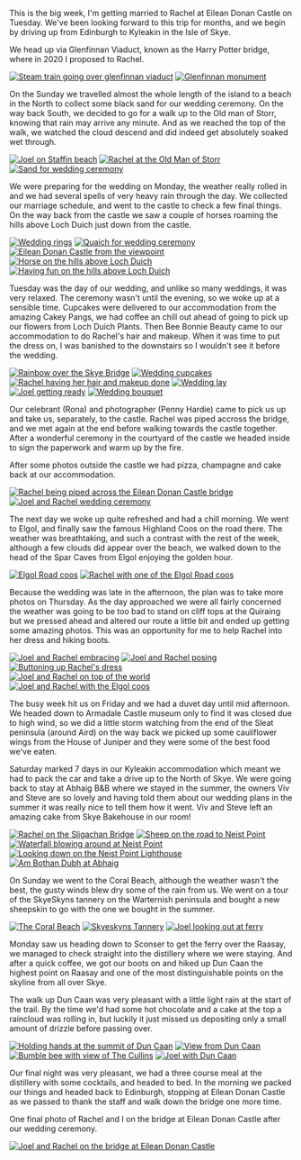 <!--moml:meta
Title: 2021 Skye Wedding
Date: 2021-09-01
Hero: rachel-being-piped-across-eilean-donan-bridge
Intro: Back in the Isle of Skye where I married Rachel at Eilean Donan Castle in September 2021.
-->

This is the big week, I'm getting married to Rachel at Eilean Donan Castle on Tuesday. We've been looking forward to this trip for months, and we begin by driving up from Edinburgh to Kyleakin in the Isle of Skye.

We head up via Glenfinnan Viaduct, known as the Harry Potter bridge, where in 2020 I proposed to Rachel.

<div class="gallery">
    <a href="/2021-skye-wedding/train-going-over-glenfinnan-viaduct-2000.jpg"><img alt="Steam train going over glenfinnan viaduct" srcset="/2021-skye-wedding/train-going-over-glenfinnan-viaduct-400.jpg, /2021-skye-wedding/train-going-over-glenfinnan-viaduct-800.jpg 800w, /2021-skye-wedding/train-going-over-glenfinnan-viaduct-1200.jpg 1200w, /2021-skye-wedding/train-going-over-glenfinnan-viaduct-1600.jpg 1600w, /2021-skye-wedding/train-going-over-glenfinnan-viaduct-2000.jpg 2000w" src="/2021-skye-wedding/train-going-over-glenfinnan-viaduct-400.jpg"></a>
    <a href="/2021-skye-wedding/glenfinnan-monument-2000.jpg"><img alt="Glenfinnan monument" srcset="/2021-skye-wedding/glenfinnan-monument-400.jpg, /2021-skye-wedding/glenfinnan-monument-800.jpg 800w, /2021-skye-wedding/glenfinnan-monument-1200.jpg 1200w, /2021-skye-wedding/glenfinnan-monument-1600.jpg 1600w, /2021-skye-wedding/glenfinnan-monument-2000.jpg 2000w" src="/2021-skye-wedding/glenfinnan-monument-400.jpg"></a>
</div>

On the Sunday we travelled almost the whole length of the island to a beach in the North to collect some black sand for our wedding ceremony. On the way back South, we decided to go for a walk up to the Old man of Storr, knowing that rain may arrive any minute. And as we reached the top of the walk, we watched the cloud descend and did indeed get absolutely soaked wet through.

<div class="gallery">
    <a href="/2021-skye-wedding/joel-on-staffin-beach-2000.jpg"><img alt="Joel on Staffin beach" srcset="/2021-skye-wedding/joel-on-staffin-beach-400.jpg, /2021-skye-wedding/joel-on-staffin-beach-800.jpg 800w, /2021-skye-wedding/joel-on-staffin-beach-1200.jpg 1200w, /2021-skye-wedding/joel-on-staffin-beach-1600.jpg 1600w, /2021-skye-wedding/joel-on-staffin-beach-2000.jpg 2000w" src="/2021-skye-wedding/joel-on-staffin-beach-400.jpg"></a>
    <a href="/2021-skye-wedding/rachel-at-the-old-man-of-storr-2000.jpg"><img alt="Rachel at the Old Man of Storr" srcset="/2021-skye-wedding/rachel-at-the-old-man-of-storr-400.jpg, /2021-skye-wedding/rachel-at-the-old-man-of-storr-800.jpg 800w, /2021-skye-wedding/rachel-at-the-old-man-of-storr-1200.jpg 1200w, /2021-skye-wedding/rachel-at-the-old-man-of-storr-1600.jpg 1600w, /2021-skye-wedding/rachel-at-the-old-man-of-storr-2000.jpg 2000w" src="/2021-skye-wedding/rachel-at-the-old-man-of-storr-400.jpg"></a>
    <a href="/2021-skye-wedding/sand-for-wedding-ceremony-2000.jpg"><img alt="Sand for wedding ceremony" srcset="/2021-skye-wedding/sand-for-wedding-ceremony-400.jpg, /2021-skye-wedding/sand-for-wedding-ceremony-800.jpg 800w, /2021-skye-wedding/sand-for-wedding-ceremony-1200.jpg 1200w, /2021-skye-wedding/sand-for-wedding-ceremony-1600.jpg 1600w, /2021-skye-wedding/sand-for-wedding-ceremony-2000.jpg 2000w" src="/2021-skye-wedding/sand-for-wedding-ceremony-400.jpg"></a>
</div>

We were preparing for the wedding on Monday, the weather really rolled in and we had several spells of very heavy rain through the day. We collected our marriage schedule, and went to the castle to check a few final things. On the way back from the castle we saw a couple of horses roaming the hills above Loch Duich just down from the castle.

<div class="gallery">
    <a href="/2021-skye-wedding/wedding-rings-2000.jpg"><img alt="Wedding rings" srcset="/2021-skye-wedding/wedding-rings-400.jpg, /2021-skye-wedding/wedding-rings-800.jpg 800w, /2021-skye-wedding/wedding-rings-1200.jpg 1200w, /2021-skye-wedding/wedding-rings-1600.jpg 1600w, /2021-skye-wedding/wedding-rings-2000.jpg 2000w" src="/2021-skye-wedding/wedding-rings-400.jpg"></a>
    <a href="/2021-skye-wedding/quaich-for-wedding-ceremony-2000.jpg"><img alt="Quaich for wedding ceremony" srcset="/2021-skye-wedding/quaich-for-wedding-ceremony-400.jpg, /2021-skye-wedding/quaich-for-wedding-ceremony-800.jpg 800w, /2021-skye-wedding/quaich-for-wedding-ceremony-1200.jpg 1200w, /2021-skye-wedding/quaich-for-wedding-ceremony-1600.jpg 1600w, /2021-skye-wedding/quaich-for-wedding-ceremony-2000.jpg 2000w" src="/2021-skye-wedding/quaich-for-wedding-ceremony-400.jpg"></a>
    <a href="/2021-skye-wedding/eilean-donan-castle-from-the-viewpoint-2000.jpg"><img alt="Eilean Donan Castle from the viewpoint" srcset="/2021-skye-wedding/eilean-donan-castle-from-the-viewpoint-400.jpg, /2021-skye-wedding/eilean-donan-castle-from-the-viewpoint-800.jpg 800w, /2021-skye-wedding/eilean-donan-castle-from-the-viewpoint-1200.jpg 1200w, /2021-skye-wedding/eilean-donan-castle-from-the-viewpoint-1600.jpg 1600w, /2021-skye-wedding/eilean-donan-castle-from-the-viewpoint-2000.jpg 2000w" src="/2021-skye-wedding/eilean-donan-castle-from-the-viewpoint-400.jpg"></a>
    <a href="/2021-skye-wedding/horse-on-the-hills-above-loch-duich-2000.jpg"><img alt="Horse on the hills above Loch Duich" srcset="/2021-skye-wedding/horse-on-the-hills-above-loch-duich-400.jpg, /2021-skye-wedding/horse-on-the-hills-above-loch-duich-800.jpg 800w, /2021-skye-wedding/horse-on-the-hills-above-loch-duich-1200.jpg 1200w, /2021-skye-wedding/horse-on-the-hills-above-loch-duich-1600.jpg 1600w, /2021-skye-wedding/horse-on-the-hills-above-loch-duich-2000.jpg 2000w" src="/2021-skye-wedding/horse-on-the-hills-above-loch-duich-400.jpg"></a>
    <a href="/2021-skye-wedding/having-fun-on-the-hills-above-loch-duich-2000.jpg"><img alt="Having fun on the hills above Loch Duich" srcset="/2021-skye-wedding/having-fun-on-the-hills-above-loch-duich-400.jpg, /2021-skye-wedding/having-fun-on-the-hills-above-loch-duich-800.jpg 800w, /2021-skye-wedding/having-fun-on-the-hills-above-loch-duich-1200.jpg 1200w, /2021-skye-wedding/having-fun-on-the-hills-above-loch-duich-1600.jpg 1600w, /2021-skye-wedding/having-fun-on-the-hills-above-loch-duich-2000.jpg 2000w" src="/2021-skye-wedding/having-fun-on-the-hills-above-loch-duich-400.jpg"></a>
</div>

Tuesday was the day of our wedding, and unlike so many weddings, it was very relaxed. The ceremony wasn't until the evening, so we woke up at a sensible time. Cupcakes were delivered to our accommodation from the amazing Cakey Pangs, we had coffee an chill out ahead of going to pick up our flowers from Loch Duich Plants. Then Bee Bonnie Beauty came to our accommodation to do Rachel's hair and makeup. When it was time to put the dress on, I was banished to the downstairs so I wouldn't see it before the wedding. 

<div class="gallery">
    <a href="/2021-skye-wedding/rainbow-over-the-skye-bridge-2000.jpg"><img alt="Rainbow over the Skye Bridge" srcset="/2021-skye-wedding/rainbow-over-the-skye-bridge-400.jpg, /2021-skye-wedding/rainbow-over-the-skye-bridge-800.jpg 800w, /2021-skye-wedding/rainbow-over-the-skye-bridge-1200.jpg 1200w, /2021-skye-wedding/rainbow-over-the-skye-bridge-1600.jpg 1600w, /2021-skye-wedding/rainbow-over-the-skye-bridge-2000.jpg 2000w" src="/2021-skye-wedding/rainbow-over-the-skye-bridge-400.jpg"></a>
    <a href="/2021-skye-wedding/wedding-cupcakes-2000.jpg"><img alt="Wedding cupcakes" srcset="/2021-skye-wedding/wedding-cupcakes-400.jpg, /2021-skye-wedding/wedding-cupcakes-800.jpg 800w, /2021-skye-wedding/wedding-cupcakes-1200.jpg 1200w, /2021-skye-wedding/wedding-cupcakes-1600.jpg 1600w, /2021-skye-wedding/wedding-cupcakes-2000.jpg 2000w" src="/2021-skye-wedding/wedding-cupcakes-400.jpg"></a>
    <a href="/2021-skye-wedding/rachel-having-her-hair-and-makeup-done-2000.jpg"><img alt="Rachel having her hair and makeup done" srcset="/2021-skye-wedding/rachel-having-her-hair-and-makeup-done-400.jpg, /2021-skye-wedding/rachel-having-her-hair-and-makeup-done-800.jpg 800w, /2021-skye-wedding/rachel-having-her-hair-and-makeup-done-1200.jpg 1200w, /2021-skye-wedding/rachel-having-her-hair-and-makeup-done-1600.jpg 1600w, /2021-skye-wedding/rachel-having-her-hair-and-makeup-done-2000.jpg 2000w" src="/2021-skye-wedding/rachel-having-her-hair-and-makeup-done-400.jpg"></a>
    <a href="/2021-skye-wedding/wedding-lay-2000.jpg"><img alt="Wedding lay" srcset="/2021-skye-wedding/wedding-lay-400.jpg, /2021-skye-wedding/wedding-lay-800.jpg 800w, /2021-skye-wedding/wedding-lay-1200.jpg 1200w, /2021-skye-wedding/wedding-lay-1600.jpg 1600w, /2021-skye-wedding/wedding-lay-2000.jpg 2000w" src="/2021-skye-wedding/wedding-lay-400.jpg"></a>
    <a href="/2021-skye-wedding/joel-getting-ready-2000.jpg"><img alt="Joel getting ready" srcset="/2021-skye-wedding/joel-getting-ready-400.jpg, /2021-skye-wedding/joel-getting-ready-800.jpg 800w, /2021-skye-wedding/joel-getting-ready-1200.jpg 1200w, /2021-skye-wedding/joel-getting-ready-1600.jpg 1600w, /2021-skye-wedding/joel-getting-ready-2000.jpg 2000w" src="/2021-skye-wedding/joel-getting-ready-400.jpg"></a>
    <a href="/2021-skye-wedding/wedding-bouquet-2000.jpg"><img alt="Wedding bouquet" srcset="/2021-skye-wedding/wedding-bouquet-400.jpg, /2021-skye-wedding/wedding-bouquet-800.jpg 800w, /2021-skye-wedding/wedding-bouquet-1200.jpg 1200w, /2021-skye-wedding/wedding-bouquet-1600.jpg 1600w, /2021-skye-wedding/wedding-bouquet-2000.jpg 2000w" src="/2021-skye-wedding/wedding-bouquet-400.jpg"></a>
</div>

Our celebrant (Rona) and photographer (Penny Hardie) came to pick us up and take us, separately, to the castle. Rachel was piped accross the bridge, and we met again at the end before walking towards the castle together. After a wonderful ceremony in the courtyard of the castle we headed inside to sign the paperwork and warm up by the fire.

After some photos outside the castle we had pizza, champagne and cake back at our accommodation.

<div class="gallery">
    <a href="/2021-skye-wedding/rachel-being-piped-across-the-eilean-donan-castle-bridge-2000.jpg"><img alt="Rachel being piped across the Eilean Donan Castle bridge" srcset="/2021-skye-wedding/rachel-being-piped-across-the-eilean-donan-castle-bridge-400.jpg, /2021-skye-wedding/rachel-being-piped-across-the-eilean-donan-castle-bridge-800.jpg 800w, /2021-skye-wedding/rachel-being-piped-across-the-eilean-donan-castle-bridge-1200.jpg 1200w, /2021-skye-wedding/rachel-being-piped-across-the-eilean-donan-castle-bridge-1600.jpg 1600w, /2021-skye-wedding/rachel-being-piped-across-the-eilean-donan-castle-bridge-2000.jpg 2000w" src="/2021-skye-wedding/rachel-being-piped-across-the-eilean-donan-castle-bridge-400.jpg"></a>
    <a href="/2021-skye-wedding/joel-and-rachel-wedding-ceremony-2000.jpg"><img alt="Joel and Rachel wedding ceremony" srcset="/2021-skye-wedding/joel-and-rachel-wedding-ceremony-400.jpg, /2021-skye-wedding/joel-and-rachel-wedding-ceremony-800.jpg 800w, /2021-skye-wedding/joel-and-rachel-wedding-ceremony-1200.jpg 1200w, /2021-skye-wedding/joel-and-rachel-wedding-ceremony-1600.jpg 1600w, /2021-skye-wedding/joel-and-rachel-wedding-ceremony-2000.jpg 2000w" src="/2021-skye-wedding/joel-and-rachel-wedding-ceremony-400.jpg"></a>
</div>

The next day we woke up quite refreshed and had a chill morning. We went to Elgol, and finally saw the famous Highland Coos on the road there. The weather was breathtaking, and such a contrast with the rest of the week, although a few clouds did appear over the beach, we walked down to the head of the Spar Caves from Elgol enjoying the golden hour.

<div class="gallery">
    <a href="/2021-skye-wedding/elgol-road-coos-2000.jpg"><img alt="Elgol Road coos" srcset="/2021-skye-wedding/elgol-road-coos-400.jpg, /2021-skye-wedding/elgol-road-coos-800.jpg 800w, /2021-skye-wedding/elgol-road-coos-1200.jpg 1200w, /2021-skye-wedding/elgol-road-coos-1600.jpg 1600w, /2021-skye-wedding/elgol-road-coos-2000.jpg 2000w" src="/2021-skye-wedding/elgol-road-coos-400.jpg"></a>
    <a href="/2021-skye-wedding/rachel-with-one-of-the-elgol-road-coos-2000.jpg"><img alt="Rachel with one of the Elgol Road coos" srcset="/2021-skye-wedding/rachel-with-one-of-the-elgol-road-coos-400.jpg, /2021-skye-wedding/rachel-with-one-of-the-elgol-road-coos-800.jpg 800w, /2021-skye-wedding/rachel-with-one-of-the-elgol-road-coos-1200.jpg 1200w, /2021-skye-wedding/rachel-with-one-of-the-elgol-road-coos-1600.jpg 1600w, /2021-skye-wedding/rachel-with-one-of-the-elgol-road-coos-2000.jpg 2000w" src="/2021-skye-wedding/rachel-with-one-of-the-elgol-road-coos-400.jpg"></a>
</div>

Because the wedding was late in the afternoon, the plan was to take more photos on Thursday. As the day approached we were all fairly concerned the weather was going to be too bad to stand on cliff tops at the Quiraing but we pressed ahead and altered our route a little bit and ended up getting some amazing photos. This was an opportunity for me to help Rachel into her dress and hiking boots.

<div class="gallery">
    <a href="/2021-skye-wedding/joel-and-rachel-embracing-2000.jpg"><img alt="Joel and Rachel embracing" srcset="/2021-skye-wedding/joel-and-rachel-embracing-400.jpg, /2021-skye-wedding/joel-and-rachel-embracing-800.jpg 800w, /2021-skye-wedding/joel-and-rachel-embracing-1200.jpg 1200w, /2021-skye-wedding/joel-and-rachel-embracing-1600.jpg 1600w, /2021-skye-wedding/joel-and-rachel-embracing-2000.jpg 2000w" src="/2021-skye-wedding/joel-and-rachel-embracing-400.jpg"></a>
    <a href="/2021-skye-wedding/joel-and-rachel-posing-2000.jpg"><img alt="Joel and Rachel posing" srcset="/2021-skye-wedding/joel-and-rachel-posing-400.jpg, /2021-skye-wedding/joel-and-rachel-posing-800.jpg 800w, /2021-skye-wedding/joel-and-rachel-posing-1200.jpg 1200w, /2021-skye-wedding/joel-and-rachel-posing-1600.jpg 1600w, /2021-skye-wedding/joel-and-rachel-posing-2000.jpg 2000w" src="/2021-skye-wedding/joel-and-rachel-posing-400.jpg"></a>
    <a href="/2021-skye-wedding/joel-and-rachel-rock-by-the-sea-2000.jpg"><img alt="Buttoning up Rachel's dress" srcset="/2021-skye-wedding/joel-and-rachel-rock-by-the-sea-400.jpg, /2021-skye-wedding/joel-and-rachel-rock-by-the-sea-800.jpg 800w, /2021-skye-wedding/joel-and-rachel-rock-by-the-sea-1200.jpg 1200w, /2021-skye-wedding/joel-and-rachel-rock-by-the-sea-1600.jpg 1600w, /2021-skye-wedding/joel-and-rachel-rock-by-the-sea-2000.jpg 2000w" src="/2021-skye-wedding/joel-and-rachel-rock-by-the-sea-400.jpg"></a>
</div>

<div class="gallery">
    <a href="/2021-skye-wedding/joel-and-rachel-on-top-of-the-world-2000.jpg"><img alt="Joel and Rachel on top of the world" srcset="/2021-skye-wedding/joel-and-rachel-on-top-of-the-world-400.jpg, /2021-skye-wedding/joel-and-rachel-on-top-of-the-world-800.jpg 800w, /2021-skye-wedding/joel-and-rachel-on-top-of-the-world-1200.jpg 1200w, /2021-skye-wedding/joel-and-rachel-on-top-of-the-world-1600.jpg 1600w, /2021-skye-wedding/joel-and-rachel-on-top-of-the-world-2000.jpg 2000w" src="/2021-skye-wedding/joel-and-rachel-on-top-of-the-world-400.jpg"></a>
    <a href="/2021-skye-wedding/joel-and-rachel-with-the-elgol-coos-2000.jpg"><img alt="Joel and Rachel with the Elgol coos" srcset="/2021-skye-wedding/joel-and-rachel-with-the-elgol-coos-400.jpg, /2021-skye-wedding/joel-and-rachel-with-the-elgol-coos-800.jpg 800w, /2021-skye-wedding/joel-and-rachel-with-the-elgol-coos-1200.jpg 1200w, /2021-skye-wedding/joel-and-rachel-with-the-elgol-coos-1600.jpg 1600w, /2021-skye-wedding/joel-and-rachel-with-the-elgol-coos-2000.jpg 2000w" src="/2021-skye-wedding/joel-and-rachel-with-the-elgol-coos-400.jpg"></a>
</div>

The busy week hit us on Friday and we had a duvet day until mid afternoon. We headed down to Armadale Castle museum only to find it was closed due to high wind, so we did a little storm watching from the end of the Sleat peninsula (around Aird) on the way back we picked up some cauliflower wings from the House of Juniper and they were some of the best food we've eaten.

Saturday marked 7 days in our Kyleakin accommodation which meant we had to pack the car and take a drive up to the North of Skye. We were going back to stay at Abhaig B&B where we stayed in the summer, the owners Viv and Steve are so lovely and having told them about our wedding plans in the summer it was really nice to tell them how it went. Viv and Steve left an amazing cake from Skye Bakehouse in our room!

<div class="gallery">
    <a href="/2021-skye-wedding/rachel-on-the-sligachan-bridge-2000.jpg"><img alt="Rachel on the Sligachan Bridge" srcset="/2021-skye-wedding/rachel-on-the-sligachan-bridge-400.jpg, /2021-skye-wedding/rachel-on-the-sligachan-bridge-800.jpg 800w, /2021-skye-wedding/rachel-on-the-sligachan-bridge-1200.jpg 1200w, /2021-skye-wedding/rachel-on-the-sligachan-bridge-1600.jpg 1600w, /2021-skye-wedding/rachel-on-the-sligachan-bridge-2000.jpg 2000w" src="/2021-skye-wedding/rachel-on-the-sligachan-bridge-400.jpg"></a>
    <a href="/2021-skye-wedding/lovely-sheep-on-the-road-to-neist-point-2000.jpg"><img alt="Sheep on the road to Neist Point" srcset="/2021-skye-wedding/lovely-sheep-on-the-road-to-neist-point-400.jpg, /2021-skye-wedding/lovely-sheep-on-the-road-to-neist-point-800.jpg 800w, /2021-skye-wedding/lovely-sheep-on-the-road-to-neist-point-1200.jpg 1200w, /2021-skye-wedding/lovely-sheep-on-the-road-to-neist-point-1600.jpg 1600w, /2021-skye-wedding/lovely-sheep-on-the-road-to-neist-point-2000.jpg 2000w" src="/2021-skye-wedding/lovely-sheep-on-the-road-to-neist-point-400.jpg"></a>
    <a href="/2021-skye-wedding/waterfall-blowing-around-at-neist-point-2000.jpg"><img alt="Waterfall blowing around at Neist Point" srcset="/2021-skye-wedding/waterfall-blowing-around-at-neist-point-400.jpg, /2021-skye-wedding/waterfall-blowing-around-at-neist-point-800.jpg 800w, /2021-skye-wedding/waterfall-blowing-around-at-neist-point-1200.jpg 1200w, /2021-skye-wedding/waterfall-blowing-around-at-neist-point-1600.jpg 1600w, /2021-skye-wedding/waterfall-blowing-around-at-neist-point-2000.jpg 2000w" src="/2021-skye-wedding/waterfall-blowing-around-at-neist-point-400.jpg"></a>
    <a href="/2021-skye-wedding/looking-down-on-the-neist-point-lighthouse-2000.jpg"><img alt="Looking down on the Neist Point Lighthouse" srcset="/2021-skye-wedding/looking-down-on-the-neist-point-lighthouse-400.jpg, /2021-skye-wedding/looking-down-on-the-neist-point-lighthouse-800.jpg 800w, /2021-skye-wedding/looking-down-on-the-neist-point-lighthouse-1200.jpg 1200w, /2021-skye-wedding/looking-down-on-the-neist-point-lighthouse-1600.jpg 1600w, /2021-skye-wedding/looking-down-on-the-neist-point-lighthouse-2000.jpg 2000w" src="/2021-skye-wedding/looking-down-on-the-neist-point-lighthouse-400.jpg"></a>
    <a href="/2021-skye-wedding/am-bothan-dubh-at-abhaig-2000.jpg"><img alt="Am Bothan Dubh at Abhaig" srcset="/2021-skye-wedding/am-bothan-dubh-at-abhaig-400.jpg, /2021-skye-wedding/am-bothan-dubh-at-abhaig-800.jpg 800w, /2021-skye-wedding/am-bothan-dubh-at-abhaig-1200.jpg 1200w, /2021-skye-wedding/am-bothan-dubh-at-abhaig-1600.jpg 1600w, /2021-skye-wedding/am-bothan-dubh-at-abhaig-2000.jpg 2000w" src="/2021-skye-wedding/am-bothan-dubh-at-abhaig-400.jpg"></a>
</div>

On Sunday we went to the Coral Beach, although the weather wasn't the best, the gusty winds blew dry some of the rain from us. We went on a tour of the SkyeSkyns tannery on the Warternish peninsula and bought a new sheepskin to go with the one we bought in the summer.

<div class="gallery">
    <a href="/2021-skye-wedding/the-coral-beach-2000.jpg"><img alt="The Coral Beach" srcset="/2021-skye-wedding/the-coral-beach-400.jpg, /2021-skye-wedding/the-coral-beach-800.jpg 800w, /2021-skye-wedding/the-coral-beach-1200.jpg 1200w, /2021-skye-wedding/the-coral-beach-1600.jpg 1600w, /2021-skye-wedding/the-coral-beach-2000.jpg 2000w" src="/2021-skye-wedding/the-coral-beach-400.jpg"></a>
    <a href="/2021-skye-wedding/skyeskyns-tannery-2000.jpg"><img alt="Skyeskyns Tannery" srcset="/2021-skye-wedding/skyeskyns-tannery-400.jpg, /2021-skye-wedding/skyeskyns-tannery-800.jpg 800w, /2021-skye-wedding/skyeskyns-tannery-1200.jpg 1200w, /2021-skye-wedding/skyeskyns-tannery-1600.jpg 1600w, /2021-skye-wedding/skyeskyns-tannery-2000.jpg 2000w" src="/2021-skye-wedding/skyeskyns-tannery-400.jpg"></a>
    <a href="/2021-skye-wedding/joel-looking-out-at-ferry-2000.jpg"><img alt="Joel looking out at ferry" srcset="/2021-skye-wedding/joel-looking-out-at-ferry-400.jpg, /2021-skye-wedding/joel-looking-out-at-ferry-800.jpg 800w, /2021-skye-wedding/joel-looking-out-at-ferry-1200.jpg 1200w, /2021-skye-wedding/joel-looking-out-at-ferry-1600.jpg 1600w, /2021-skye-wedding/joel-looking-out-at-ferry-2000.jpg 2000w" src="/2021-skye-wedding/joel-looking-out-at-ferry-400.jpg"></a>
</div>

Monday saw us heading down to Sconser to get the ferry over the Raasay, we managed to check straight into the distillery where we were staying. And after a quick coffee, we got our boots on and hiked up Dun Caan the highest point on Raasay and one of the most distinguishable points on the skyline from all over Skye.

The walk up Dun Caan was very pleasant with a little light rain at the start of the trail. By the time we'd had some hot chocolate and a cake at the top a raincloud was rolling in, but luckily it just missed us depositing only a small amount of drizzle before passing over.

<div class="gallery">
    <a href="/2021-skye-wedding/holding-hands-at-the-summit-of-dun-caan-2000.jpg"><img alt="Holding hands at the summit of Dun Caan" srcset="/2021-skye-wedding/holding-hands-at-the-summit-of-dun-caan-400.jpg, /2021-skye-wedding/holding-hands-at-the-summit-of-dun-caan-800.jpg 800w, /2021-skye-wedding/holding-hands-at-the-summit-of-dun-caan-1200.jpg 1200w, /2021-skye-wedding/holding-hands-at-the-summit-of-dun-caan-1600.jpg 1600w, /2021-skye-wedding/holding-hands-at-the-summit-of-dun-caan-2000.jpg 2000w" src="/2021-skye-wedding/holding-hands-at-the-summit-of-dun-caan-400.jpg"></a>
    <a href="/2021-skye-wedding/view-from-dun-caan-2000.jpg"><img alt="View from Dun Caan" srcset="/2021-skye-wedding/view-from-dun-caan-400.jpg, /2021-skye-wedding/view-from-dun-caan-800.jpg 800w, /2021-skye-wedding/view-from-dun-caan-1200.jpg 1200w, /2021-skye-wedding/view-from-dun-caan-1600.jpg 1600w, /2021-skye-wedding/view-from-dun-caan-2000.jpg 2000w" src="/2021-skye-wedding/view-from-dun-caan-400.jpg"></a>
    <a href="/2021-skye-wedding/bumble-bee-with-view-of-the-cullins-2000.jpg"><img alt="Bumble bee with view of The Cullins" srcset="/2021-skye-wedding/bumble-bee-with-view-of-the-cullins-400.jpg, /2021-skye-wedding/bumble-bee-with-view-of-the-cullins-800.jpg 800w, /2021-skye-wedding/bumble-bee-with-view-of-the-cullins-1200.jpg 1200w, /2021-skye-wedding/bumble-bee-with-view-of-the-cullins-1600.jpg 1600w, /2021-skye-wedding/bumble-bee-with-view-of-the-cullins-2000.jpg 2000w" src="/2021-skye-wedding/bumble-bee-with-view-of-the-cullins-400.jpg"></a>
    <a href="/2021-skye-wedding/joel-with-dun-caan-2000.jpg"><img alt="Joel with Dun Caan" srcset="/2021-skye-wedding/joel-with-dun-caan-400.jpg, /2021-skye-wedding/joel-with-dun-caan-800.jpg 800w, /2021-skye-wedding/joel-with-dun-caan-1200.jpg 1200w, /2021-skye-wedding/joel-with-dun-caan-1600.jpg 1600w, /2021-skye-wedding/joel-with-dun-caan-2000.jpg 2000w" src="/2021-skye-wedding/joel-with-dun-caan-400.jpg"></a>
</div>

Our final night was very pleasant, we had a three course meal at the distillery with some cocktails, and headed to bed. In the morning we packed our things and headed back to Edinburgh, stopping at Eilean Donan Castle as we passed to thank the staff and walk down the bridge one more time.

One final photo of Rachel and I on the bridge at Eilean Donan Castle after our wedding ceremony.

<div class="gallery">
    <a href="/2021-skye-wedding/joel-and-rachel-on-the-bridge-at-eilean-donan-castle-2000.jpg"><img alt="Joel and Rachel on the bridge at Eilean Donan Castle" srcset="/2021-skye-wedding/joel-and-rachel-on-the-bridge-at-eilean-donan-castle-400.jpg, /2021-skye-wedding/joel-and-rachel-on-the-bridge-at-eilean-donan-castle-800.jpg 800w, /2021-skye-wedding/joel-and-rachel-on-the-bridge-at-eilean-donan-castle-1200.jpg 1200w, /2021-skye-wedding/joel-and-rachel-on-the-bridge-at-eilean-donan-castle-1600.jpg 1600w, /2021-skye-wedding/joel-and-rachel-on-the-bridge-at-eilean-donan-castle-2000.jpg 2000w" src="/2021-skye-wedding/joel-and-rachel-on-the-bridge-at-eilean-donan-castle-400.jpg"></a>
</div>
